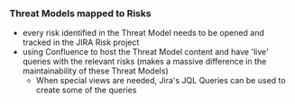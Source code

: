 ### Threat Models mapped to Risks

* every risk identified in the Threat Model needs to be opened and tracked in the JIRA Risk project
* using Confluence to host the Threat Model content and have 'live' queries with the relevant risks (makes a massive difference in the maintainability of these Threat Models)
  * When special views are needed, Jira's JQL Queries can be used to create some of the queries
